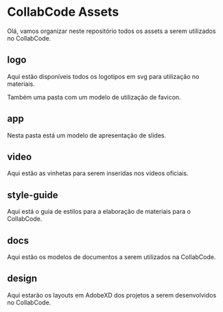 # CollabCode Assets

Olá, vamos organizar neste repositório todos os assets a serem utilizados no CollabCode.

## logo

Aqui estão disponíveis todos os logotipos em svg para utilização no materiais.

Também uma pasta com um modelo de utilização de favicon.

## app

Nesta pasta está um modelo de apresentação de slides.

## video

Aqui estão as vinhetas para serem inseridas nos vídeos oficiais.

## style-guide

Aqui está o guia de estilos para a elaboração de materiais para o CollabCode.

## docs

Aqui estão os modelos de documentos a serem utilizados na CollabCode.

## design

Aqui estarão os layouts em AdobeXD dos projetos a serem desenvolvidos no CollabCode.
